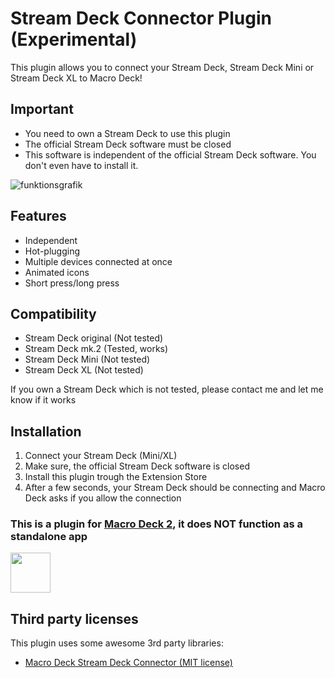 # Stream Deck Connector Plugin (Experimental)
This plugin allows you to connect your Stream Deck, Stream Deck Mini or Stream Deck XL to Macro Deck!

## Important
- You need to own a Stream Deck to use this plugin
- The official Stream Deck software must be closed
- This software is independent of the official Stream Deck software. You don't even have to install it.


![funktionsgrafik](https://user-images.githubusercontent.com/45011179/176490015-28795388-1271-4c46-8e99-961610be5b44.png)


## Features
- Independent
- Hot-plugging
- Multiple devices connected at once
- Animated icons
- Short press/long press

## Compatibility
- Stream Deck original (Not tested)
- Stream Deck mk.2 (Tested, works)
- Stream Deck Mini (Not tested)
- Stream Deck XL (Not tested)


If you own a Stream Deck which is not tested, please contact me and let me know if it works


## Installation
1. Connect your Stream Deck (Mini/XL)
2. Make sure, the official Stream Deck software is closed
3. Install this plugin trough the Extension Store
4. After a few seconds, your Stream Deck should be connecting and Macro Deck asks if you allow the connection


### This is a plugin for [Macro Deck 2](https://github.com/SuchByte/Macro-Deck), it does NOT function as a standalone app
<img height="64px" src="https://macrodeck.org/images/macro_deck_2_official_plugin.png" />


## Third party licenses
This plugin uses some awesome 3rd party libraries:
- [Macro Deck Stream Deck Connector (MIT license)](https://github.com/Macro-Deck-org/Macro-Deck-Stream-Deck-Connector)
